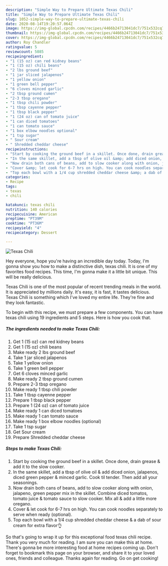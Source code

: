 ```yaml
---
description: "Simple Way to Prepare Ultimate Texas Chili"
title: "Simple Way to Prepare Ultimate Texas Chili"
slug: 1052-simple-way-to-prepare-ultimate-texas-chili
date: 2020-08-14T19:20:57.064Z
image: https://img-global.cpcdn.com/recipes/4466b24713041dc7/751x532cq70/texas-chili-recipe-main-photo.jpg
thumbnail: https://img-global.cpcdn.com/recipes/4466b24713041dc7/751x532cq70/texas-chili-recipe-main-photo.jpg
cover: https://img-global.cpcdn.com/recipes/4466b24713041dc7/751x532cq70/texas-chili-recipe-main-photo.jpg
author: Roy Chandler
ratingvalue: 5
reviewcount: 5085
recipeingredient:
- "1 (15 oz) can red kidney beans"
- "1 (15 oz) chili beans"
- "2 lbs ground beef"
- "1 jar sliced jalapenos"
- "1 yellow onion"
- "1 green bell pepper"
- "6 cloves minced garlic"
- "2 tbsp ground cumen"
- "2-3 tbsp oregano"
- "1 tbsp chili powder"
- "1 tbsp cayenne pepper"
- "1 tbsp black pepper"
- "1 (24 oz) can of tomato juice"
- "1 can diced tomatoes"
- "1 can tomato sauce"
- "1 box elbow noodles optional"
- "1 tsp sugar"
- " Sour cream"
- " Shredded cheddar cheese"
recipeinstructions:
- "Start by cooking the ground beef in a skillet. Once done, drain grease &amp; add it to the slow cooker."
- "In the same skillet, add a tbsp of olive oil &amp; add diced onion, jalapenos, diced green pepper &amp; minced garlic. Cook til tender. Then add all your seasonings."
- "Now drain both cans of beans, add to slow cooker along with onion, jalapeno, green pepper mix in the skillet. Combine diced tomatos, tomato juice &amp; tomato sauce to slow cooker. Mix all &amp; add a little more oregano."
- "Cover &amp; let cook for 6-7 hrs on high. You can cook noodles separately to serve when ready (optional)."
- "Top each bowl with a 1/4 cup shredded cheddar cheese &amp; a dab of sour cream for extra flavor👌"
categories:
- Recipe
tags:
- texas
- chili

katakunci: texas chili 
nutrition: 140 calories
recipecuisine: American
preptime: "PT39M"
cooktime: "PT36M"
recipeyield: "4"
recipecategory: Dessert

---
```



![Texas Chili](https://img-global.cpcdn.com/recipes/4466b24713041dc7/751x532cq70/texas-chili-recipe-main-photo.jpg)

Hey everyone, hope you're having an incredible day today. Today, I'm gonna show you how to make a distinctive dish, texas chili. It is one of my favorites food recipes. This time, I'm gonna make it a little bit unique. This will be really delicious.



Texas Chili is one of the most popular of recent trending meals in the world. It is appreciated by millions daily. It's easy, it is fast, it tastes delicious. Texas Chili is something which I've loved my entire life. They're fine and they look fantastic.


To begin with this recipe, we must prepare a few components. You can have texas chili using 19 ingredients and 5 steps. Here is how you cook that.

<!--inarticleads1-->

##### The ingredients needed to make Texas Chili:

1. Get 1 (15 oz) can red kidney beans
1. Get 1 (15 oz) chili beans
1. Make ready 2 lbs ground beef
1. Take 1 jar sliced jalapenos
1. Take 1 yellow onion
1. Take 1 green bell pepper
1. Get 6 cloves minced garlic
1. Make ready 2 tbsp ground cumen
1. Prepare 2-3 tbsp oregano
1. Make ready 1 tbsp chili powder
1. Take 1 tbsp cayenne pepper
1. Prepare 1 tbsp black pepper
1. Prepare 1 (24 oz) can of tomato juice
1. Make ready 1 can diced tomatoes
1. Make ready 1 can tomato sauce
1. Make ready 1 box elbow noodles (optional)
1. Take 1 tsp sugar
1. Get  Sour cream
1. Prepare  Shredded cheddar cheese




<!--inarticleads2-->

##### Steps to make Texas Chili:

1. Start by cooking the ground beef in a skillet. Once done, drain grease &amp; add it to the slow cooker.
1. In the same skillet, add a tbsp of olive oil &amp; add diced onion, jalapenos, diced green pepper &amp; minced garlic. Cook til tender. Then add all your seasonings.
1. Now drain both cans of beans, add to slow cooker along with onion, jalapeno, green pepper mix in the skillet. Combine diced tomatos, tomato juice &amp; tomato sauce to slow cooker. Mix all &amp; add a little more oregano.
1. Cover &amp; let cook for 6-7 hrs on high. You can cook noodles separately to serve when ready (optional).
1. Top each bowl with a 1/4 cup shredded cheddar cheese &amp; a dab of sour cream for extra flavor👌




So that's going to wrap it up for this exceptional food texas chili recipe. Thank you very much for reading. I am sure you can make this at home. There's gonna be more interesting food at home recipes coming up. Don't forget to bookmark this page on your browser, and share it to your loved ones, friends and colleague. Thanks again for reading. Go on get cooking!
